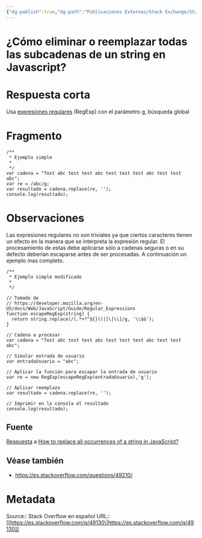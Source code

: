```yaml
---
{"dg-publish":true,"dg-path":"Publicaciones Externas/Stack Exchange/Stack Overflow en español/es.stackoverflow.com-49130.md","permalink":"/publicaciones-externas/stack-exchange/stack-overflow-en-espanol/es-stackoverflow-com-49130/","title":"¿Cómo eliminar o reemplazar todas las subcadenas de un string en Javascript?","hide":true,"noteIcon":"\"0\"","created":"2024-04-03T12:49:10.727-06:00","updated":"2024-04-05T16:43:49.113-06:00"}
---
```


# ¿Cómo eliminar o reemplazar todas las subcadenas de un string en Javascript?

# Respuesta corta
Usa [expresiones regulares][1] (RegExp) con el parámetro g, búsqueda global

# Fragmento

<!-- begin snippet: js hide: false console: true babel: false -->

<!-- language: lang-js -->

    /**
     * Ejemplo simple
     *
     */
    var cadena = "Test abc test test abc test test test abc test test abc";
    var re = /abc/g;
    var resultado = cadena.replace(re, '');
    console.log(resultado);

<!-- end snippet -->

# Observaciones

Las expresiones regulares no son triviales ya que ciertos caracteres tienen un efecto en la manera que se interpreta la expresión regular. El procesamiento de estas debe aplicarse sólo a cadenas seguras o en su defecto deberían escaparse antes de ser procesadas. A continuación un ejemplo mas completo.


<!-- begin snippet: js hide: false console: true babel: false -->

<!-- language: lang-js -->

    /**
     * Ejemplo simple modificado
     *
     */

    // Tomado de 
    // https://developer.mozilla.org/en-US/docs/Web/JavaScript/Guide/Regular_Expressions
    function escapeRegExp(string) {
      return string.replace(/[.*+?^${}()|[\]\\]/g, '\\$&'); 
    }

    // Cadena a procesar
    var cadena = "Test abc test test abc test test test abc test test abc";

    // Simular entrada de usuario
    var entradaUsuario = "abc";

    // Aplicar la función para escapar la entrada de usuario
    var re = new RegExp(escapeRegExp(entradaUsuario),'g');

    // Aplicar reemplazo
    var resultado = cadena.replace(re, '');

    // Imprimir en la consola el resultado
    console.log(resultado);

<!-- end snippet -->

## Fuente
[Respuesta][2] a [How to replace all occurrences of a string in JavaScript?][3]

## Véase también

- https://es.stackoverflow.com/questions/49210/ <!-- forma-segura-de-escapar-entrada-de-usuario-para-ser-procesada-por-expresiones-re -->

  [1]: https://developer.mozilla.org/es/docs/Web/JavaScript/Referencia/Objetos_globales/RegExp
  [2]: https://stackoverflow.com/a/17606289/1595451
  [3]: https://stackoverflow.com/questions/1144783/how-to-replace-all-occurrences-of-a-string-in-javascript

# Metadata
Source:: Stack Overflow en español
URL:: [[https://es.stackoverflow.com/q/49130\|https://es.stackoverflow.com/q/49130]]

